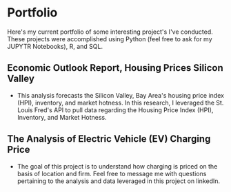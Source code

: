 # Portfolio
Here's my current portfolio of some interesting project's I've conducted. These projects were accomplished using Python (feel free to ask for my JUPYTR Notebooks), R, and SQL. 

## Economic Outlook Report, Housing Prices Silicon Valley 
* This analysis forecasts the Silicon Valley, Bay Area's housing price index (HPI), inventory, and market hotness. In this research, I leveraged the St. Louis Fred's API to pull data regarding the Housing Price Index (HPI), Inventory, and Market Hotness. 

## The Analysis of Electric Vehicle (EV) Charging Price 
* The goal of this project is to understand how charging is priced on the basis of location and firm. Feel free to message me with questions pertaining to the analysis and data leveraged in this project on linkedIn.
